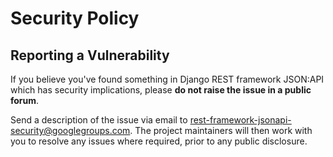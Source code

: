 # Security Policy

## Reporting a Vulnerability

If you believe you've found something in Django REST framework JSON:API which has security implications, please **do not raise the issue in a public forum**.

Send a description of the issue via email to [rest-framework-jsonapi-security@googlegroups.com][security-mail]. The project maintainers will then work with you to resolve any issues where required, prior to any public disclosure.

[security-mail]: mailto:rest-framework-jsonapi-security@googlegroups.com
